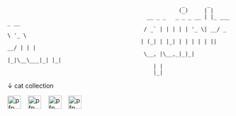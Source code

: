 ```
                                                       _       _             
                                                      (_)     | |            
                                            __ _ _   _ _ _ __ | |_ ___ _ __  
                                           / _` | | | | | '_ \| __/ _ \ '_ \ 
                                          | (_| | |_| | | | | | ||  __/ | | |
                                           \__, |\__,_|_|_| |_|\__\___|_| |_|
                                              | |                            
                                              |_|                            
```
↓ cat collection

<a><img height="30" alt="pfp" src="https://raw.githubusercontent.com/quintenvandamme/quintenvandamme/main/badges/src/mona-loading/mona-loading-dark.gif" /></a>&nbsp;&nbsp;&nbsp;&nbsp;<a><img height="30" alt="pfp" src="https://raw.githubusercontent.com/quintenvandamme/quintenvandamme/main/badges/src/github-darkmode-cat/github-darkmode-cat-single.svg" /></a>&nbsp;&nbsp;&nbsp;&nbsp;<a><img height="30" alt="pfp" src="https://user-images.githubusercontent.com/58103738/140402555-ed8f28b4-a0f2-4cbf-8c80-ebd8c6b54411.png" /></a>&nbsp;&nbsp;&nbsp;&nbsp;<a><img height="30" alt="pfp" src="https://user-images.githubusercontent.com/58103738/147871180-75a2b79a-ad5f-435c-89cb-5635f8d5c65d.png" /></a>
